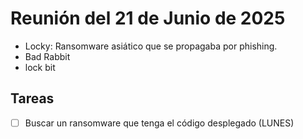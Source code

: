 # Reunión del 21 de Junio de 2025



- Locky: Ransomware asiático que se propagaba por phishing.
- Bad Rabbit
- lock bit


## Tareas
- [ ] Buscar un ransomware que tenga el código desplegado (LUNES)
